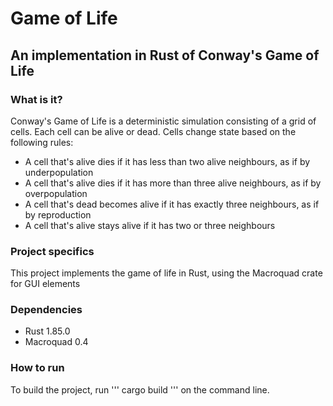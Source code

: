 # Game of Life
## An implementation in Rust of Conway's Game of Life

### What is it?

Conway's Game of Life is a deterministic simulation consisting of a grid of cells. Each cell can be alive or dead. Cells change state based on the following rules:
- A cell that's alive dies if it has less than two alive neighbours, as if by underpopulation
- A cell that's alive dies if it has more than three alive neighbours, as if by overpopulation 
- A cell that's dead becomes alive if it has exactly three neighbours, as if by reproduction
- A cell that's alive stays alive if it has two or three neighbours

### Project specifics
This project implements the game of life in Rust, using the Macroquad crate for GUI elements

### Dependencies 
- Rust 1.85.0
- Macroquad 0.4

### How to run
To build the project, run
'''
cargo build
'''
on the command line.
